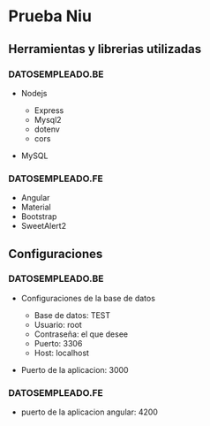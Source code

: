 # Prueba Niu

## Herramientas y librerias utilizadas

### DATOSEMPLEADO.BE

- Nodejs
  - Express
  - Mysql2
  - dotenv
  - cors

- MySQL

### DATOSEMPLEADO.FE

- Angular
- Material
- Bootstrap
- SweetAlert2


## Configuraciones

### DATOSEMPLEADO.BE

- Configuraciones de la base de datos
    - Base de datos: TEST
    - Usuario: root
    - Contraseña: el que desee
    - Puerto: 3306
    - Host: localhost

- Puerto de la aplicacion: 3000

### DATOSEMPLEADO.FE

- puerto de la aplicacion angular: 4200
